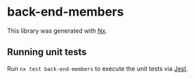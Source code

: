 # back-end-members

This library was generated with [Nx](https://nx.dev).

## Running unit tests

Run `nx test back-end-members` to execute the unit tests via [Jest](https://jestjs.io).
